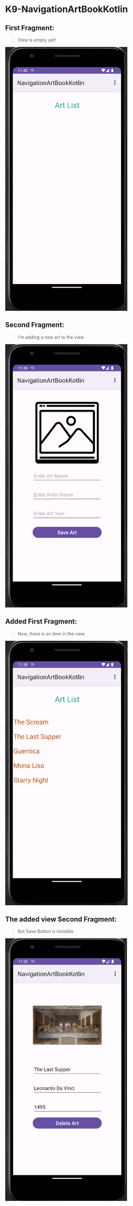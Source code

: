 # K9-NavigationArtBookKotlin


## First Fragment:
> View is empty yet!

![](https://github.com/KyneticHaze/K9-NavigationArtBookKotlin/blob/master/app/src/main/java/com/example/navigationartbookkotlin/view/assets/Screenshot%202023-09-18%20144023.png)

## Second Fragment:
> I'm adding a new art to the view

![](https://github.com/KyneticHaze/K9-NavigationArtBookKotlin/blob/master/app/src/main/java/com/example/navigationartbookkotlin/view/assets/Screenshot%202023-09-18%20143920.png)


## Added First Fragment:
> Now, there is an item in the view

![](https://github.com/KyneticHaze/K9-NavigationArtBookKotlin/blob/master/app/src/main/java/com/example/navigationartbookkotlin/view/assets/Screenshot%202023-09-18%20143900.png)

## The added view Second Fragment:
> But Save Button is invisible

![](https://github.com/KyneticHaze/K9-NavigationArtBookKotlin/blob/master/app/src/main/java/com/example/navigationartbookkotlin/view/assets/Screenshot%202023-09-18%20143944.png)
